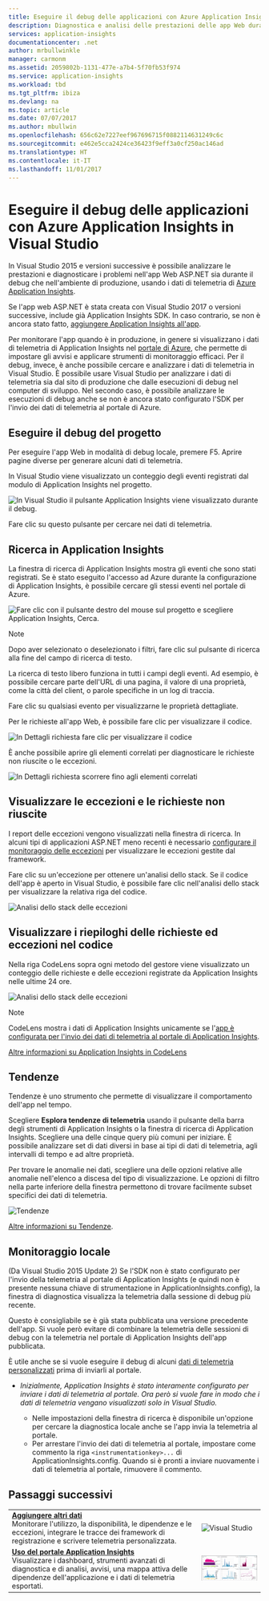```yaml
---
title: Eseguire il debug delle applicazioni con Azure Application Insights in Visual Studio | Microsoft Docs
description: Diagnostica e analisi delle prestazioni delle app Web durante il debug e nell'ambiente di produzione.
services: application-insights
documentationcenter: .net
author: mrbullwinkle
manager: carmonm
ms.assetid: 2059802b-1131-477e-a7b4-5f70fb53f974
ms.service: application-insights
ms.workload: tbd
ms.tgt_pltfrm: ibiza
ms.devlang: na
ms.topic: article
ms.date: 07/07/2017
ms.author: mbullwin
ms.openlocfilehash: 656c62e7227eef967696715f0882114631249c6c
ms.sourcegitcommit: e462e5cca2424ce36423f9eff3a0cf250ac146ad
ms.translationtype: HT
ms.contentlocale: it-IT
ms.lasthandoff: 11/01/2017
---
```

# <a name="debug-your-applications-with-azure-application-insights-in-visual-studio"></a>Eseguire il debug delle applicazioni con Azure Application Insights in Visual Studio
In Visual Studio 2015 e versioni successive è possibile analizzare le prestazioni e diagnosticare i problemi nell'app Web ASP.NET sia durante il debug che nell'ambiente di produzione, usando i dati di telemetria di [Azure Application Insights](app-insights-overview.md).

Se l'app web ASP.NET è stata creata con Visual Studio 2017 o versioni successive, include già Application Insights SDK. In caso contrario, se non è ancora stato fatto, [aggiungere Application Insights all'app](app-insights-asp-net.md).

Per monitorare l'app quando è in produzione, in genere si visualizzano i dati di telemetria di Application Insights nel [portale di Azure](https://portal.azure.com), che permette di impostare gli avvisi e applicare strumenti di monitoraggio efficaci. Per il debug, invece, è anche possibile cercare e analizzare i dati di telemetria in Visual Studio. È possibile usare Visual Studio per analizzare i dati di telemetria sia dal sito di produzione che dalle esecuzioni di debug nel computer di sviluppo. Nel secondo caso, è possibile analizzare le esecuzioni di debug anche se non è ancora stato configurato l'SDK per l'invio dei dati di telemetria al portale di Azure. 

## <a name="run"></a> Eseguire il debug del progetto
Per eseguire l'app Web in modalità di debug locale, premere F5. Aprire pagine diverse per generare alcuni dati di telemetria.

In Visual Studio viene visualizzato un conteggio degli eventi registrati dal modulo di Application Insights nel progetto.

![In Visual Studio il pulsante Application Insights viene visualizzato durante il debug.](./media/app-insights-visual-studio/appinsights-09eventcount.png)

Fare clic su questo pulsante per cercare nei dati di telemetria. 

## <a name="application-insights-search"></a>Ricerca in Application Insights
La finestra di ricerca di Application Insights mostra gli eventi che sono stati registrati. Se è stato eseguito l'accesso ad Azure durante la configurazione di Application Insights, è possibile cercare gli stessi eventi nel portale di Azure.

![Fare clic con il pulsante destro del mouse sul progetto e scegliere Application Insights, Cerca.](./media/app-insights-visual-studio/34.png)

> [!NOTE] 
> Dopo aver selezionato o deselezionato i filtri, fare clic sul pulsante di ricerca alla fine del campo di ricerca di testo.
>

La ricerca di testo libero funziona in tutti i campi degli eventi. Ad esempio, è possibile cercare parte dell'URL di una pagina, il valore di una proprietà, come la città del client, o parole specifiche in un log di traccia.

Fare clic su qualsiasi evento per visualizzarne le proprietà dettagliate.

Per le richieste all'app Web, è possibile fare clic per visualizzare il codice.

![In Dettagli richiesta fare clic per visualizzare il codice](./media/app-insights-visual-studio/31.png)

È anche possibile aprire gli elementi correlati per diagnosticare le richieste non riuscite o le eccezioni.

![In Dettagli richiesta scorrere fino agli elementi correlati](./media/app-insights-visual-studio/41.png)

## <a name="view-exceptions-and-failed-requests"></a>Visualizzare le eccezioni e le richieste non riuscite
I report delle eccezioni vengono visualizzati nella finestra di ricerca. In alcuni tipi di applicazioni ASP.NET meno recenti è necessario [configurare il monitoraggio delle eccezioni](app-insights-asp-net-exceptions.md) per visualizzare le eccezioni gestite dal framework.

Fare clic su un'eccezione per ottenere un'analisi dello stack. Se il codice dell'app è aperto in Visual Studio, è possibile fare clic nell'analisi dello stack per visualizzare la relativa riga del codice.

![Analisi dello stack delle eccezioni](./media/app-insights-visual-studio/17.png)

## <a name="view-request-and-exception-summaries-in-the-code"></a>Visualizzare i riepiloghi delle richieste ed eccezioni nel codice
Nella riga CodeLens sopra ogni metodo del gestore viene visualizzato un conteggio delle richieste e delle eccezioni registrate da Application Insights nelle ultime 24 ore.

![Analisi dello stack delle eccezioni](./media/app-insights-visual-studio/21.png)

> [!NOTE] 
> CodeLens mostra i dati di Application Insights unicamente se l'[app è configurata per l'invio dei dati di telemetria al portale di Application Insights](app-insights-asp-net.md).
>

[Altre informazioni su Application Insights in CodeLens](app-insights-visual-studio-codelens.md)

## <a name="trends"></a>Tendenze
Tendenze è uno strumento che permette di visualizzare il comportamento dell'app nel tempo. 

Scegliere **Esplora tendenze di telemetria** usando il pulsante della barra degli strumenti di Application Insights o la finestra di ricerca di Application Insights. Scegliere una delle cinque query più comuni per iniziare. È possibile analizzare set di dati diversi in base ai tipi di dati di telemetria, agli intervalli di tempo e ad altre proprietà. 

Per trovare le anomalie nei dati, scegliere una delle opzioni relative alle anomalie nell'elenco a discesa del tipo di visualizzazione. Le opzioni di filtro nella parte inferiore della finestra permettono di trovare facilmente subset specifici dei dati di telemetria.

![Tendenze](./media/app-insights-visual-studio/51.png)

[Altre informazioni su Tendenze](app-insights-visual-studio-trends.md).

## <a name="local-monitoring"></a>Monitoraggio locale
(Da Visual Studio 2015 Update 2) Se l'SDK non è stato configurato per l'invio della telemetria al portale di Application Insights (e quindi non è presente nessuna chiave di strumentazione in ApplicationInsights.config), la finestra di diagnostica visualizza la telemetria dalla sessione di debug più recente. 

Questo è consigliabile se è già stata pubblicata una versione precedente dell'app. Si vuole però evitare di combinare la telemetria delle sessioni di debug con la telemetria nel portale di Application Insights dell'app pubblicata.

È utile anche se si vuole eseguire il debug di alcuni [dati di telemetria personalizzati](app-insights-api-custom-events-metrics.md) prima di inviarli al portale.

* *Inizialmente, Application Insights è stato interamente configurato per inviare i dati di telemetria al portale. Ora però si vuole fare in modo che i dati di telemetria vengano visualizzati solo in Visual Studio.*
  
  * Nelle impostazioni della finestra di ricerca è disponibile un'opzione per cercare la diagnostica locale anche se l'app invia la telemetria al portale.
  * Per arrestare l'invio dei dati di telemetria al portale, impostare come commento la riga `<instrumentationkey>...` di ApplicationInsights.config. Quando si è pronti a inviare nuovamente i dati di telemetria al portale, rimuovere il commento.


## <a name="next-steps"></a>Passaggi successivi
|  |  |
| --- | --- |
| **[Aggiungere altri dati](app-insights-asp-net-more.md)**<br/>Monitorare l'utilizzo, la disponibilità, le dipendenze e le eccezioni, integrare le tracce dei framework di registrazione e scrivere telemetria personalizzata. |![Visual Studio](./media/app-insights-visual-studio/64.png) |
| **[Uso del portale Application Insights](app-insights-dashboards.md)**<br/>Visualizzare i dashboard, strumenti avanzati di diagnostica e di analisi, avvisi, una mappa attiva delle dipendenze dell'applicazione e i dati di telemetria esportati. |![Visual Studio](./media/app-insights-visual-studio/62.png) |

